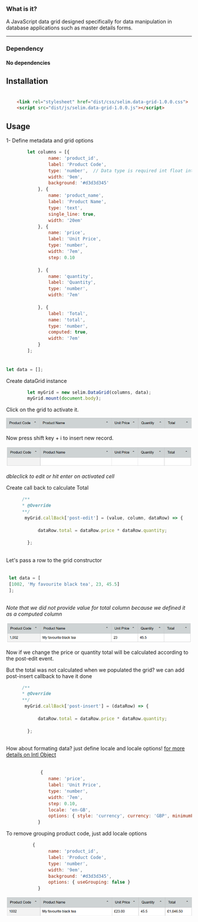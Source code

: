  ### What is it?
 
  A JavaScript data grid designed specifically for data manipulation in database applications such as master details forms.

----
### Dependency
#### No dependencies

## Installation

```html

    <link rel="stylesheet" href="dist/css/selim.data-grid-1.0.0.css">
    <script src="dist/js/selim.data-grid-1.0.0.js"></script>

```

## Usage

1- Define metadata and grid options

```javascript
        let columns = [{
                name: 'product_id',     
                label: 'Product Code',  
                type: 'number',  // Data type is required int float integer all are type number
                width: '9em',
                background: '#d3d3d345'
            }, {
                name: 'product_name',
                label: 'Product Name',
                type: 'text',
                single_line: true,
                width: '20em'
            }, {
                name: 'price',
                label: 'Unit Price',
                type: 'number',
                width: '7em',
                step: 0.10

            }, {
                name: 'quantity',
                label: 'Quantity',
                type: 'number',
                width: '7em'

            }, {
                label: 'Total',
                name: 'total',
                type: 'number',
                computed: true,
                width: '7em'
            }
        ];


let data = [];
```


Create dataGrid instance

```javascript
        let myGrid = new selim.DataGrid(columns, data);
        myGrid.mount(document.body);
```
Click on the grid to activate it.

![Grid](https://github.com/YaserFarghaly/Javascript-Data-Grid/blob/main/other/grid-1.png "DataGrid attached to document body")

Now press shift key + i to insert new record.

![alt text](https://github.com/YaserFarghaly/Javascript-Data-Grid/blob/main/other/grid-2.png "Logo Title Text 1")

*dbleclick to edit or hit enter on activated cell*

Create call back to calculate Total

```javascript
      /**
      * @Override
      **/
       myGrid.callBack['post-edit'] = (value, column, dataRow) => {
       
            dataRow.total = dataRow.price * dataRow.quantity;
            
        };
        
```
Let's pass a row to the grid constructor

```javascript

 let data = [
 [1002, 'My favourite black tea', 23, 45.5]
 ];
 
 ```
 
 *Note that we did not provide value for total column because we defined it as a computed column*
 
 
 
 
![Grid](https://github.com/YaserFarghaly/Javascript-Data-Grid/blob/main/other/grid-3.png "DataGrid attached to document body")

Now if we change the price or quantity total will be calculated according to the post-edit event.

But the total was not calculated when we populated the grid? we can add post-insert callback to have it done

```javascript
      /**
      * @Override
      **/
       myGrid.callBack['post-insert'] = (dataRow) => {
       
            dataRow.total = dataRow.price * dataRow.quantity;
            
        };
        
```


How about formating data? just define locale and locale options!       [for more details on Intl Object ](https://developer.mozilla.org/en-US/docs/Web/JavaScript/Reference/Global_Objects/Intl "Intl Object")


```javascript

             {
                name: 'price',
                label: 'Unit Price',
                type: 'number',
                width: '7em',
                step: 0.10,
                locale: 'en-GB',
                options: { style: 'currency', currency: 'GBP', minimumFractionDigits: 2 }
            }

```

To remove grouping product code, just add  locale options

     

```javascript
          {
                name: 'product_id',     
                label: 'Product Code',  
                type: 'number',
                width: '9em',
                background: '#d3d3d345',
                options: { useGrouping: false }
            }

```

![Grid](https://github.com/YaserFarghaly/Javascript-Data-Grid/blob/main/other/grid-4.png "DataGrid attached to document body")

